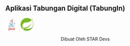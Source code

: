 ## Aplikasi Tabungan Digital (TabungIn)
<div>
<p align="center"> 

  <img src="https://github.com/devicons/devicon/blob/master/icons/java/java-original-wordmark.svg" title="java" alt="dart" width="40" height="40"/>&nbsp;
  <img src="https://github.com/devicons/devicon/blob/master/icons/spring/spring-original.svg" title="java" alt="dart" width="40" height="40"/>&nbsp;

</p>
</div>
<p align="center"> 
  Dibuat Oleh STAR Devs<br>
</p>

